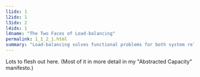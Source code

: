 ```yaml
---
l1idx: 1
l2idx: 1
l3idx: 2
l4idx: 1
l4name: "The Two Faces of Load-balancing"
permalink: 1_1_2_1.html
summary: "Load-balancing solves functional problems for both system reliability and capacity managment.  The ability of a given load-balancing mechanism to excel at one usually comes at the cost of compromise in the other."
---
```


Lots to flesh out here.  (Most of it in more detail in my "Abstracted Capacity" manifesto.)